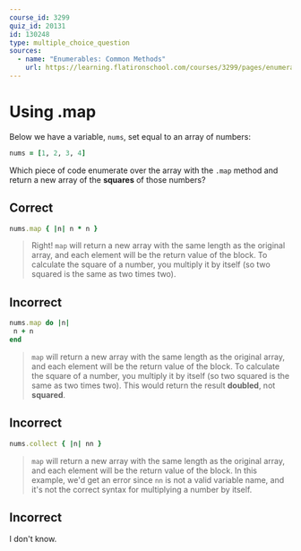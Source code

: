 ```yaml
---
course_id: 3299
quiz_id: 20131
id: 130248
type: multiple_choice_question
sources:
  - name: "Enumerables: Common Methods"
    url: https://learning.flatironschool.com/courses/3299/pages/enumerables-common-methods
---
```


# Using .map

Below we have a variable, `nums`, set equal to an array of numbers:

```rb
nums = [1, 2, 3, 4]
```

Which piece of code enumerate over the array with the `.map` method and return a
new array of the **squares** of those numbers?

## Correct

```rb
nums.map { |n| n * n }
```

> Right! `map` will return a new array with the same length as the original
> array, and each element will be the return value of the block. To calculate
> the square of a number, you multiply it by itself (so two squared is the same
> as two times two).

## Incorrect

```rb
nums.map do |n|
 n + n
end
```

> `map` will return a new array with the same length as the original array, and
> each element will be the return value of the block. To calculate the square of
> a number, you multiply it by itself (so two squared is the same as two times
> two). This would return the result **doubled**, not **squared**.

## Incorrect

```rb
nums.collect { |n| nn }
```

> `map` will return a new array with the same length as the original array, and
> each element will be the return value of the block. In this example, we'd get
> an error since `nn` is not a valid variable name, and it's not the correct
> syntax for multiplying a number by itself.

## Incorrect

I don't know.
